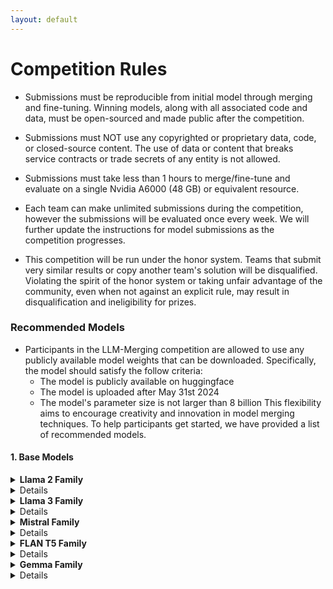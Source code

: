 ```yaml
---
layout: default
---
```


# Competition Rules
- Submissions must be reproducible from initial model through merging and fine-tuning. Winning models, along with all associated code and data, must be open-sourced and made public after the competition.

- Submissions must NOT use any copyrighted or proprietary data, code, or closed-source content. The use of data or content that breaks service contracts or trade secrets of any entity is not allowed.

- Submissions must take less than 1 hours to merge/fine-tune and evaluate on a single Nvidia A6000 (48 GB) or equivalent resource.

- Each team can make unlimited submissions during the competition, however the submissions will be evaluated once every week. We will further update the instructions for model submissions as the competition progresses.

- This competition will be run under the honor system. Teams that submit very similar results or copy another team's solution will be disqualified. Violating the spirit of the honor system or taking unfair advantage of the community, even when not against an explicit rule, may result in disqualification and ineligibility for prizes.


### Recommended Models
- Participants in the LLM-Merging competition are allowed to use any publicly available model weights that can be downloaded. Specifically, the model should satisfy the follow criteria:
  - The model is publicly available on huggingface 
  - The model is uploaded after May 31st 2024 
  - The model's parameter size is not larger than 8 billion
This flexibility aims to encourage creativity and innovation in model merging techniques. To help participants get started, we have provided a list of recommended models.

#### 1. Base Models 

<details><summary> <strong>Llama 2 Family</strong>
      <details> 
       - [Llama 2-7B](https://huggingface.co/meta-llama/Llama-2-7b-hf)  
    - [Llama 2-7B Chat](https://huggingface.co/meta-llama/Llama-2-7b-chat-hf)  
    - [LlamaGuard 7B](https://huggingface.co/meta-llama/LlamaGuard-7b)  
    - [Tulu 2-7B](https://huggingface.co/allenai/tulu-2-7b)  
    - [Tulu 2 DPO 7B](https://huggingface.co/allenai/tulu-2-dpo-7b)
    </details>

<details><summary> <strong>Llama 3 Family</strong>
      <details> 
      - [Meta Llama 3-8B](https://huggingface.co/meta-llama/Meta-Llama-3-8B)  
    - [Meta Llama 3-8B Instruct](https://huggingface.co/meta-llama/Meta-Llama-3-8B-Instruct)
    </details>

<details><summary> <strong>Mistral Family</strong>
      <details> 
    - [Mistral 7B Instruct v0.2](https://huggingface.co/mistralai/Mistral-7B-Instruct-v0.2)  
    - [Mistral 7B Instruct v0.1](https://huggingface.co/mistralai/Mistral-7B-Instruct-v0.1)  
    - [Mistral 7B v0.1](https://huggingface.co/mistralai/Mistral-7B-v0.1)
    </details>

<details><summary> <strong>FLAN T5 Family</strong>
      <details> 
    - [FLAN T5 Large](https://huggingface.co/google/flan-t5-large)  
    - [FLAN T5 Base](https://huggingface.co/google/flan-t5-base)  
    - [FLAN T5 Small](https://huggingface.co/google/flan-t5-small)  
    - [FLAN T5 XL](https://huggingface.co/google/flan-t5-xl)
    </details>


<details><summary> <strong>Gemma Family</strong>
      <details> 
    - [gemma-7b-pytorch ](https://huggingface.co/google/gemma-7b-pytorch)  
    - [gemma-7b-it ](https://huggingface.co/google/gemma-7b-it)  
    </details>


<!-- 
* <p style='text-align: justify;'>Submissions must be reproducible from initial model through fine tuning and inference. Winning models, along with all associated code and data, must be open-sourced and made public after the competition.
* <p style='text-align: justify;'>Submissions must NOT use any copyrighted or proprietary data, code, or closed-source content. The use of data or content that breaks service contracts or trade secrets of any entity is not allowed.
* <p style='text-align: justify;'>Teams are encouraged to use any open-source code and libraries, provided they give proper attribution.
* <p style='text-align: justify;'>Submissions must take less than 24 hours to fine-tune on a single Nvidia A100 or Nvidia 4090 graphics card.
* <p style='text-align: justify;'>For prize eligibility, submissions must meet or exceed a minimum score specified in the metrics section of the challenge.
* <p style='text-align: justify;'>A team can have no more than five members. Teams must self-certify that no individual in the team is participating in other teams for this competition.
* <p style='text-align: justify;'>Teams can submit to either or both Nvidia A100 and Nvidia 4090 hardware tracks.
* <p style='text-align: justify;'>Each team can make three submissions to each track during the competition. The best-performing model will be used to rank the team on the leaderboard and selected for final model evaluation.
* <p style='text-align: justify;'>Teams with one or more members working as full-time employees (FTEs) at Meta or Microsoft are also welcome to participate. Their submissions will be ranked but will not be eligible for cash prizes.
* <p style='text-align: justify;'>Organizers and advisors associated with the competition are not allowed to participate.
* <p style='text-align: justify;'>This competition will be run under the honor system. Teams that submit very similar results or copy another team's solution will be disqualified. Violating the spirit of the honor system or taking unfair advantage of the community, even when not against an explicit rule, may result in disqualification and ineligibility for prizes. -->